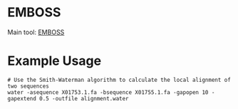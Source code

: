 # EMBOSS

Main tool: [EMBOSS](http://emboss.sourceforge.net)

# Example Usage

```
# Use the Smith-Waterman algorithm to calculate the local alignment of two sequences 
water -asequence X01753.1.fa -bsequence X01755.1.fa -gapopen 10 -gapextend 0.5 -outfile alignment.water

```




